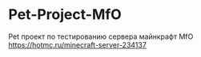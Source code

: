 # Pet-Project-MfO
Pet проект по тестированию сервера майнкрафт MfO https://hotmc.ru/minecraft-server-234137
